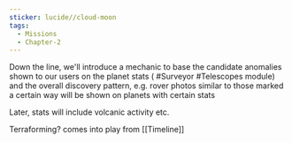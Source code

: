 ```yaml
---
sticker: lucide//cloud-moon
tags:
  - Missions
  - Chapter-2
---
```

Down the line, we'll introduce a mechanic to base the candidate anomalies shown to our users on the planet stats ( #Surveyor #Telescopes module) and the overall discovery pattern, e.g. rover photos similar to those marked a certain way will be shown on planets with certain stats

Later, stats will include volcanic activity etc.

Terraforming? comes into play from [[Timeline]]